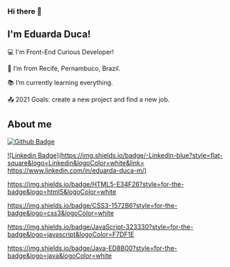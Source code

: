 ### Hi there 👋

## I'm Eduarda Duca!

:computer: I'm Front-End Curious Developer!

:house_with_garden: I’m from Recife, Pernambuco, Brazil.

:books: I’m currently learning everything.

:outbox_tray: 2021 Goals: create a new project and find a new job.

## About me
[![Github Badge](https://img.shields.io/badge/-Github-000?style=flat-square&logo=Github&logoColor=white&link=https://github.com/MEDucaM)](https://github.com/MEDucaM)

[![Linkedin Badge](https://img.shields.io/badge/-LinkedIn-blue?style=flat-square&logo=Linkedin&logoColor=white&link= https://www.linkedin.com/in/eduarda-duca-m/)]( https://www.linkedin.com/in/eduarda-duca-m/)

https://img.shields.io/badge/HTML5-E34F26?style=for-the-badge&logo=html5&logoColor=white

https://img.shields.io/badge/CSS3-1572B6?style=for-the-badge&logo=css3&logoColor=white

https://img.shields.io/badge/JavaScript-323330?style=for-the-badge&logo=javascript&logoColor=F7DF1E

https://img.shields.io/badge/Java-ED8B00?style=for-the-badge&logo=java&logoColor=white
